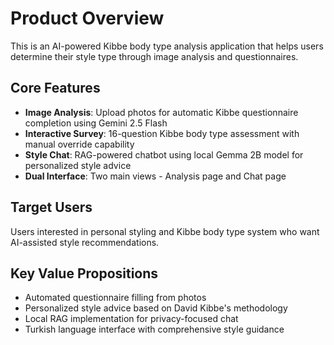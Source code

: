 # Product Overview

This is an AI-powered Kibbe body type analysis application that helps users determine their style type through image analysis and questionnaires.

## Core Features

- **Image Analysis**: Upload photos for automatic Kibbe questionnaire completion using Gemini 2.5 Flash
- **Interactive Survey**: 16-question Kibbe body type assessment with manual override capability
- **Style Chat**: RAG-powered chatbot using local Gemma 2B model for personalized style advice
- **Dual Interface**: Two main views - Analysis page and Chat page

## Target Users

Users interested in personal styling and Kibbe body type system who want AI-assisted style recommendations.

## Key Value Propositions

- Automated questionnaire filling from photos
- Personalized style advice based on David Kibbe's methodology
- Local RAG implementation for privacy-focused chat
- Turkish language interface with comprehensive style guidance